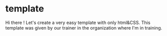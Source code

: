 # template
Hi there ! Let's create a very easy template with only html&amp;CSS. This template was given by our trainer in the organization where I'm in training.
